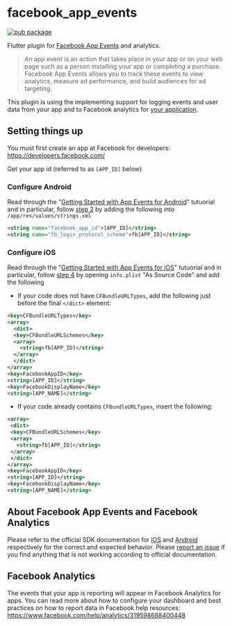 # facebook_app_events
[![pub package](https://img.shields.io/pub/v/facebook_app_events.svg)](https://pub.dartlang.org/packages/facebook_app_events)

Flutter plugin for [Facebook App Events](https://developers.facebook.com/docs/app-events) and analytics.

> An app event is an action that takes place in your app or on your web page such as a person installing your app or completing a purchase. Facebook App Events allows you to track these events to view analytics, measure ad performance, and build audiences for ad targeting.

This plugin is using the implementing support for logging events and user data from your app and to Facebook analytics for [your application](https://developers.facebook.com/apps/). 

## Setting things up
You must first create an app at Facebook for developers: https://developers.facebook.com/

Get your app id (referred to as `[APP_ID]` below)

### Configure Android
Read through the "[Getting Started with App Events for Android](https://developers.facebook.com/docs/app-events/getting-started-app-events-android)" tutuorial and in particular, follow [step 2](https://developers.facebook.com/docs/app-events/getting-started-app-events-android#2--add-your-facebook-app-id) by adding the following into `/app/res/values/strings.xml`

```xml
<string name="facebook_app_id">[APP_ID]</string>
<string name="fb_login_protocol_scheme">fb[APP_ID]</string>
```

### Configure iOS
Read through the "[Getting Started with App Events for iOS](https://developers.facebook.com/docs/app-events/getting-started-app-events-ios)" tutuorial and in particular, follow [step 4](https://developers.facebook.com/docs/app-events/getting-started-app-events-ios#plist-config) by opening `info.plist` "As Source Code" and add the following


 * If your code does not have `CFBundleURLTypes`, add the following just before the final `</dict>` element:

```xml
<key>CFBundleURLTypes</key>
<array>
  <dict>
  <key>CFBundleURLSchemes</key>
  <array>
    <string>fb[APP_ID]</string>
  </array>
  </dict>
</array>
<key>FacebookAppID</key>
<string>[APP_ID]</string>
<key>FacebookDisplayName</key>
<string>[APP_NAME]</string>
```

 * If your code already contains `CFBundleURLTypes`, insert the following:

 ```xml
<array>
  <dict>
  <key>CFBundleURLSchemes</key>
  <array>
    <string>fb[APP_ID]</string>
  </array>
  </dict>
</array>
<key>FacebookAppID</key>
<string>[APP_ID]</string>
<key>FacebookDisplayName</key>
<string>[APP_NAME]</string>
 ```

 ## About Facebook App Events and Facebook Analytics
 Please refer to the official SDK documentation for 
 [iOS](https://developers.facebook.com/docs/reference/iossdk/current/FBSDKCoreKit/classes/fbsdkappevents.html)
 and 
 [Android](https://developers.facebook.com/docs/reference/androidsdk/current/facebook/com/facebook/appevents/appeventslogger.html) respectively for the correct and expected behavior. Please 
 [report an issue](https://github.com/oddbit/flutter_facebook_app_events/issues)
 if you find anything that is not working according to official documentation.

 ## Facebook Analytics
 The events that your app is reporting will appear in Facebook Analytics for apps. You can read more about how to configure your dashboard and best
 practices on how to report data in Facebook help resources: 
 https://www.facebook.com/help/analytics/319598688400448